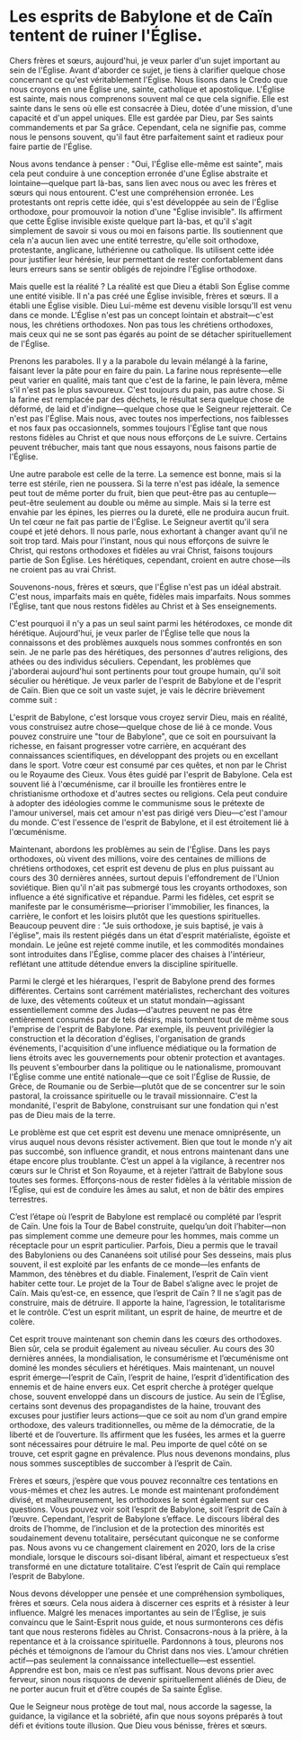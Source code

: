 # Les esprits de Babylone et de Caïn tentent de ruiner l'Église.  

Chers frères et sœurs, aujourd'hui, je veux parler d'un sujet important au sein de l'Église. Avant d'aborder ce sujet, je tiens à clarifier quelque chose concernant ce qu'est véritablement l'Église. Nous lisons dans le Credo que nous croyons en une Église une, sainte, catholique et apostolique. L'Église est sainte, mais nous comprenons souvent mal ce que cela signifie. Elle est sainte dans le sens où elle est consacrée à Dieu, dotée d'une mission, d'une capacité et d'un appel uniques. Elle est gardée par Dieu, par Ses saints commandements et par Sa grâce. Cependant, cela ne signifie pas, comme nous le pensons souvent, qu'il faut être parfaitement saint et radieux pour faire partie de l'Église.

Nous avons tendance à penser : "Oui, l'Église elle-même est sainte", mais cela peut conduire à une conception erronée d'une Église abstraite et lointaine—quelque part là-bas, sans lien avec nous ou avec les frères et sœurs qui nous entourent. C'est une compréhension erronée. Les protestants ont repris cette idée, qui s'est développée au sein de l'Église orthodoxe, pour promouvoir la notion d'une "Église invisible". Ils affirment que cette Église invisible existe quelque part là-bas, et qu'il s'agit simplement de savoir si vous ou moi en faisons partie. Ils soutiennent que cela n'a aucun lien avec une entité terrestre, qu'elle soit orthodoxe, protestante, anglicane, luthérienne ou catholique. Ils utilisent cette idée pour justifier leur hérésie, leur permettant de rester confortablement dans leurs erreurs sans se sentir obligés de rejoindre l'Église orthodoxe.

Mais quelle est la réalité ? La réalité est que Dieu a établi Son Église comme une entité visible. Il n'a pas créé une Église invisible, frères et sœurs. Il a établi une Église visible. Dieu Lui-même est devenu visible lorsqu'Il est venu dans ce monde. L'Église n'est pas un concept lointain et abstrait—c'est nous, les chrétiens orthodoxes. Non pas tous les chrétiens orthodoxes, mais ceux qui ne se sont pas égarés au point de se détacher spirituellement de l'Église.

Prenons les paraboles. Il y a la parabole du levain mélangé à la farine, faisant lever la pâte pour en faire du pain. La farine nous représente—elle peut varier en qualité, mais tant que c'est de la farine, le pain lèvera, même s'il n'est pas le plus savoureux. C'est toujours du pain, pas autre chose. Si la farine est remplacée par des déchets, le résultat sera quelque chose de déformé, de laid et d'indigne—quelque chose que le Seigneur rejetterait. Ce n'est pas l'Église. Mais nous, avec toutes nos imperfections, nos faiblesses et nos faux pas occasionnels, sommes toujours l'Église tant que nous restons fidèles au Christ et que nous nous efforçons de Le suivre. Certains peuvent trébucher, mais tant que nous essayons, nous faisons partie de l'Église.

Une autre parabole est celle de la terre. La semence est bonne, mais si la terre est stérile, rien ne poussera. Si la terre n'est pas idéale, la semence peut tout de même porter du fruit, bien que peut-être pas au centuple—peut-être seulement au double ou même au simple. Mais si la terre est envahie par les épines, les pierres ou la dureté, elle ne produira aucun fruit. Un tel cœur ne fait pas partie de l'Église. Le Seigneur avertit qu'il sera coupé et jeté dehors. Il nous parle, nous exhortant à changer avant qu'il ne soit trop tard. Mais pour l'instant, nous qui nous efforçons de suivre le Christ, qui restons orthodoxes et fidèles au vrai Christ, faisons toujours partie de Son Église. Les hérétiques, cependant, croient en autre chose—ils ne croient pas au vrai Christ.

Souvenons-nous, frères et sœurs, que l'Église n'est pas un idéal abstrait. C'est nous, imparfaits mais en quête, fidèles mais imparfaits. Nous sommes l'Église, tant que nous restons fidèles au Christ et à Ses enseignements.

C'est pourquoi il n'y a pas un seul saint parmi les hétérodoxes, ce monde dit hérétique. Aujourd'hui, je veux parler de l'Église telle que nous la connaissons et des problèmes auxquels nous sommes confrontés en son sein. Je ne parle pas des hérétiques, des personnes d'autres religions, des athées ou des individus séculiers. Cependant, les problèmes que j'aborderai aujourd'hui sont pertinents pour tout groupe humain, qu'il soit séculier ou hérétique. Je veux parler de l'esprit de Babylone et de l'esprit de Caïn. Bien que ce soit un vaste sujet, je vais le décrire brièvement comme suit :

L'esprit de Babylone, c'est lorsque vous croyez servir Dieu, mais en réalité, vous construisez autre chose—quelque chose de lié à ce monde. Vous pouvez construire une "tour de Babylone", que ce soit en poursuivant la richesse, en faisant progresser votre carrière, en acquérant des connaissances scientifiques, en développant des projets ou en excellant dans le sport. Votre cœur est consumé par ces quêtes, et non par le Christ ou le Royaume des Cieux. Vous êtes guidé par l'esprit de Babylone. Cela est souvent lié à l'œcuménisme, car il brouille les frontières entre le christianisme orthodoxe et d'autres sectes ou religions. Cela peut conduire à adopter des idéologies comme le communisme sous le prétexte de l'amour universel, mais cet amour n'est pas dirigé vers Dieu—c'est l'amour du monde. C'est l'essence de l'esprit de Babylone, et il est étroitement lié à l'œcuménisme.

Maintenant, abordons les problèmes au sein de l'Église. Dans les pays orthodoxes, où vivent des millions, voire des centaines de millions de chrétiens orthodoxes, cet esprit est devenu de plus en plus puissant au cours des 30 dernières années, surtout depuis l'effondrement de l'Union soviétique. Bien qu'il n'ait pas submergé tous les croyants orthodoxes, son influence a été significative et répandue. Parmi les fidèles, cet esprit se manifeste par le consumérisme—prioriser l'immobilier, les finances, la carrière, le confort et les loisirs plutôt que les questions spirituelles. Beaucoup peuvent dire : "Je suis orthodoxe, je suis baptisé, je vais à l'église", mais ils restent piégés dans un état d'esprit matérialiste, égoïste et mondain. Le jeûne est rejeté comme inutile, et les commodités mondaines sont introduites dans l'Église, comme placer des chaises à l'intérieur, reflétant une attitude détendue envers la discipline spirituelle.

Parmi le clergé et les hiérarques, l'esprit de Babylone prend des formes différentes. Certains sont carrément matérialistes, recherchant des voitures de luxe, des vêtements coûteux et un statut mondain—agissant essentiellement comme des Judas—d'autres peuvent ne pas être entièrement consumés par de tels désirs, mais tombent tout de même sous l'emprise de l'esprit de Babylone. Par exemple, ils peuvent privilégier la construction et la décoration d'églises, l'organisation de grands événements, l'acquisition d'une influence médiatique ou la formation de liens étroits avec les gouvernements pour obtenir protection et avantages. Ils peuvent s'embourber dans la politique ou le nationalisme, promouvant l'Église comme une entité nationale—que ce soit l'Église de Russie, de Grèce, de Roumanie ou de Serbie—plutôt que de se concentrer sur le soin pastoral, la croissance spirituelle ou le travail missionnaire. C'est la mondanité, l'esprit de Babylone, construisant sur une fondation qui n'est pas de Dieu mais de la terre.

Le problème est que cet esprit est devenu une menace omniprésente, un virus auquel nous devons résister activement. Bien que tout le monde n’y ait pas succombé, son influence grandit, et nous entrons maintenant dans une étape encore plus troublante. C’est un appel à la vigilance, à recentrer nos cœurs sur le Christ et Son Royaume, et à rejeter l’attrait de Babylone sous toutes ses formes. Efforçons-nous de rester fidèles à la véritable mission de l’Église, qui est de conduire les âmes au salut, et non de bâtir des empires terrestres.

C’est l’étape où l’esprit de Babylone est remplacé ou complété par l’esprit de Caïn. Une fois la Tour de Babel construite, quelqu’un doit l’habiter—non pas simplement comme une demeure pour les hommes, mais comme un réceptacle pour un esprit particulier. Parfois, Dieu a permis que le travail des Babyloniens ou des Cananéens soit utilisé pour Ses desseins, mais plus souvent, il est exploité par les enfants de ce monde—les enfants de Mammon, des ténèbres et du diable. Finalement, l’esprit de Caïn vient habiter cette tour. Le projet de la Tour de Babel s’aligne avec le projet de Caïn. Mais qu’est-ce, en essence, que l’esprit de Caïn ? Il ne s’agit pas de construire, mais de détruire. Il apporte la haine, l’agression, le totalitarisme et le contrôle. C’est un esprit militant, un esprit de haine, de meurtre et de colère.

Cet esprit trouve maintenant son chemin dans les cœurs des orthodoxes. Bien sûr, cela se produit également au niveau séculier. Au cours des 30 dernières années, la mondialisation, le consumérisme et l’œcuménisme ont dominé les mondes séculiers et hérétiques. Mais maintenant, un nouvel esprit émerge—l’esprit de Caïn, l’esprit de haine, l’esprit d’identification des ennemis et de haine envers eux. Cet esprit cherche à protéger quelque chose, souvent enveloppé dans un discours de justice. Au sein de l’Église, certains sont devenus des propagandistes de la haine, trouvant des excuses pour justifier leurs actions—que ce soit au nom d’un grand empire orthodoxe, des valeurs traditionnelles, ou même de la démocratie, de la liberté et de l’ouverture. Ils affirment que les fusées, les armes et la guerre sont nécessaires pour détruire le mal. Peu importe de quel côté on se trouve, cet esprit gagne en prévalence. Plus nous devenons mondains, plus nous sommes susceptibles de succomber à l’esprit de Caïn.

Frères et sœurs, j’espère que vous pouvez reconnaître ces tentations en vous-mêmes et chez les autres. Le monde est maintenant profondément divisé, et malheureusement, les orthodoxes le sont également sur ces questions. Vous pouvez voir soit l’esprit de Babylone, soit l’esprit de Caïn à l’œuvre. Cependant, l’esprit de Babylone s’efface. Le discours libéral des droits de l’homme, de l’inclusion et de la protection des minorités est soudainement devenu totalitaire, persécutant quiconque ne se conforme pas. Nous avons vu ce changement clairement en 2020, lors de la crise mondiale, lorsque le discours soi-disant libéral, aimant et respectueux s’est transformé en une dictature totalitaire. C’est l’esprit de Caïn qui remplace l’esprit de Babylone.

Nous devons développer une pensée et une compréhension symboliques, frères et sœurs. Cela nous aidera à discerner ces esprits et à résister à leur influence. Malgré les menaces importantes au sein de l’Église, je suis convaincu que le Saint-Esprit nous guide, et nous surmonterons ces défis tant que nous resterons fidèles au Christ. Consacrons-nous à la prière, à la repentance et à la croissance spirituelle. Pardonnons à tous, pleurons nos péchés et témoignons de l’amour du Christ dans nos vies. L’amour chrétien actif—pas seulement la connaissance intellectuelle—est essentiel. Apprendre est bon, mais ce n’est pas suffisant. Nous devons prier avec ferveur, sinon nous risquons de devenir spirituellement aliénés de Dieu, de ne porter aucun fruit et d’être coupés de Sa sainte Église.

Que le Seigneur nous protège de tout mal, nous accorde la sagesse, la guidance, la vigilance et la sobriété, afin que nous soyons préparés à tout défi et évitions toute illusion. Que Dieu vous bénisse, frères et sœurs.

